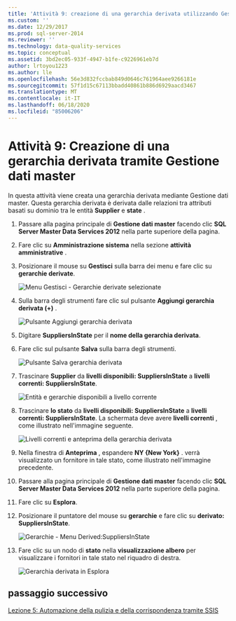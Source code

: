 ```yaml
---
title: 'Attività 9: creazione di una gerarchia derivata utilizzando Gestione dati master | Microsoft Docs'
ms.custom: ''
ms.date: 12/29/2017
ms.prod: sql-server-2014
ms.reviewer: ''
ms.technology: data-quality-services
ms.topic: conceptual
ms.assetid: 3bd2ec05-933f-4947-b1fe-c9226961eb7d
author: lrtoyou1223
ms.author: lle
ms.openlocfilehash: 56e3d832fccbab849d0646c761964aee9266181e
ms.sourcegitcommit: 57f1d15c67113bbadd40861b886d6929aacd3467
ms.translationtype: MT
ms.contentlocale: it-IT
ms.lasthandoff: 06/18/2020
ms.locfileid: "85006206"
---
```

# <a name="task-9-creating-a-derived-hierarchy-using-master-data-manager"></a>Attività 9: Creazione di una gerarchia derivata tramite Gestione dati master
  In questa attività viene creata una gerarchia derivata mediante Gestione dati master. Questa gerarchia derivata è derivata dalle relazioni tra attributi basati su dominio tra le entità **Supplier** e **state** .  
  
1.  Passare alla pagina principale di **Gestione dati master** facendo clic **SQL Server Master Data Services 2012** nella parte superiore della pagina.  
  
2.  Fare clic su **Amministrazione sistema** nella sezione **attività amministrative** .  
  
3.  Posizionare il mouse su **Gestisci** sulla barra dei menu e fare clic su **gerarchie derivate**.  
  
     ![Menu Gestisci - Gerarchie derivate selezionate](../../2014/tutorials/media/et-creatingaderivedhierarchyusingmdm-01.jpg "Menu Gestisci - Gerarchie derivate selezionate")  
  
4.  Sulla barra degli strumenti fare clic sul pulsante **Aggiungi gerarchia derivata (+)** .  
  
     ![Pulsante Aggiungi gerarchia derivata](../../2014/tutorials/media/et-creatingaderivedhierarchyusingmdm-02.jpg "Pulsante Aggiungi gerarchia derivata")  
  
5.  Digitare **SuppliersInState** per il **nome della gerarchia derivata**.  
  
6.  Fare clic sul pulsante **Salva** sulla barra degli strumenti.  
  
     ![Pulsante Salva gerarchia derivata](../../2014/tutorials/media/et-creatingaderivedhierarchyusingmdm-03.jpg "Pulsante Salva gerarchia derivata")  
  
7.  Trascinare **Supplier** da **livelli disponibili: SuppliersInState** a **livelli correnti: SuppliersInState**.  
  
     ![Entità e gerarchie disponibili a livello corrente](../../2014/tutorials/media/et-creatingaderivedhierarchyusingmdm-04.jpg "Entità e gerarchie disponibili a livello corrente")  
  
8.  Trascinare **lo stato** da **livelli disponibili: SuppliersInState** a **livelli correnti: SuppliersInState**. La schermata deve avere **livelli correnti** , come illustrato nell'immagine seguente.  
  
     ![Livelli correnti e anteprima della gerarchia derivata](../../2014/tutorials/media/et-creatingaderivedhierarchyusingmdm-05.jpg "Livelli correnti e anteprima della gerarchia derivata")  
  
9. Nella finestra di **Anteprima** , espandere **NY {New York}** . verrà visualizzato un fornitore in tale stato, come illustrato nell'immagine precedente.  
  
10. Passare alla pagina principale di **Gestione dati master** facendo clic **SQL Server Master Data Services 2012** nella parte superiore della pagina.  
  
11. Fare clic su **Esplora**.  
  
12. Posizionare il puntatore del mouse su **gerarchie** e fare clic su **derivato: SuppliersInState**.  
  
     ![Gerarchie - Menu Derived:SuppliersInState](../../2014/tutorials/media/et-creatingaderivedhierarchyusingmdm-06.jpg "Gerarchie - Menu Derived:SuppliersInState")  
  
13. Fare clic su un nodo di **stato** nella **visualizzazione albero** per visualizzare i fornitori in tale stato nel riquadro di destra.  
  
     ![Gerarchia derivata in Esplora](../../2014/tutorials/media/et-creatingaderivedhierarchyusingmdm-07.jpg "Gerarchia derivata in Esplora")  
  
## <a name="next-step"></a>passaggio successivo  
 [Lezione 5: Automazione della pulizia e della corrispondenza tramite SSIS](../../2014/tutorials/lesson-5-automating-the-cleansing-and-matching-using-ssis.md)  
  
  
